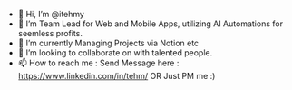- 👋 Hi, I’m @itehmy
- 👀 I’m Team Lead for Web and Mobile Apps, utilizing AI Automations for seemless profits.
- 🌱 I’m currently Managing Projects via Notion etc
- 💞️ I’m looking to collaborate on with talented people.
- 📫 How to reach me : Send Message here : https://www.linkedin.com/in/tehm/  OR Just PM me :)

<!---
itehmy/itehmy is a ✨ special ✨ repository because its `README.md` (this file) appears on your GitHub profile.
You can click the Preview link to take a look at your changes.
--->
